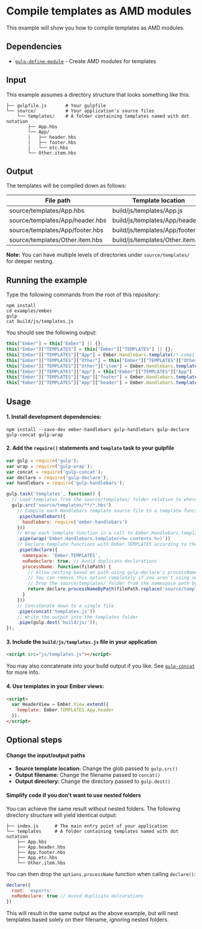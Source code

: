 # Compile templates as AMD modules

This example will show you how to compile templates as AMD modules.

## Dependencies

* [`gulp-define-module`](https://www.npmjs.org/package/gulp-define-module) - Create AMD modules for templates

## Input

This example assumes a directory structure that looks something like this:

```
├── gulpfile.js       # Your gulpfile
└── source/           # Your application's source files
    └── templates/    # A folder containing templates named with dot notation
        ├── App.hbs
        └── App/
        |   ├── header.hbs
        |   ├── footer.hbs
        |   └── etc.hbs
        └── Other.item.hbs
```

## Output

The templates will be compiled down as follows:

| File path                       | Template location                |
| ------------------------------- | -------------------------------- |
| source/templates/App.hbs        | build/js/templates/App.js        |
| source/templates/App/header.hbs | build/js/templates/App/header.js |
| source/templates/App/footer.hbs | build/js/templates/App/footer.js |
| source/templates/Other.item.hbs | build/js/templates/Other.item.js |

**Note:** You can have multiple levels of directories under `source/templates/` for deeper nesting.

## Running the example

Type the following commands from the root of this repository:

```
npm install
cd examples/ember
gulp
cat build/js/templates.js
```
You should see the following output:

```js
this["Ember"] = this["Ember"] || {};
this["Ember"]["TEMPLATES"] = this["Ember"]["TEMPLATES"] || {};
this["Ember"]["TEMPLATES"]["App"] = Ember.Handlebars.template(/* compiled template */);
this["Ember"]["TEMPLATES"]["Other"] = this["Ember"]["TEMPLATES"]["Other"] || {};
this["Ember"]["TEMPLATES"]["Other"]["item"] = Ember.Handlebars.template(/* compiled template */);
this["Ember"]["TEMPLATES"]["App"] = this["Ember"]["TEMPLATES"]["App"] || {};
this["Ember"]["TEMPLATES"]["App"]["footer"] = Ember.Handlebars.template(/* compiled template */);
this["Ember"]["TEMPLATES"]["App"]["header"] = Ember.Handlebars.template(/* compiled template */);
```

## Usage

#### 1. Install development dependencies:

```shell
npm install --save-dev ember-handlebars gulp-handlebars gulp-declare gulp-concat gulp-wrap
```

#### 2. Add the `require()` statements and `template` task to your gulpfile

```js
var gulp = require('gulp');
var wrap = require('gulp-wrap');
var concat = require('gulp-concat');
var declare = require('gulp-declare');
var handlebars = require('gulp-handlebars');

gulp.task('templates', function() {
  // Load templates from the source/templates/ folder relative to where gulp was executed
  gulp.src('source/templates/**/*.hbs')
    // Compile each Handlebars template source file to a template function using Ember's Handlebars
    .pipe(handlebars({
      handlebars: require('ember-handlebars')
    }))
    // Wrap each template function in a call to Ember.Handlebars.template
    .pipe(wrap('Ember.Handlebars.template(<%= contents %>)'))
    // Declare template functions with Ember.TEMPLATES according to their path and filename
    .pipe(declare({
      namespace: 'Ember.TEMPLATES',
      noRedeclare: true, // Avoid duplicate declarations
      processName: function(filePath) {
        // Allow nesting based on path using gulp-declare's processNameByPath()
        // You can remove this option completely if you aren't using nested folders
        // Drop the source/templates/ folder from the namespace path by removing it from the filePath
        return declare.processNameByPath(filePath.replace('source/templates/', ''));
      }
    }))
    // Concatenate down to a single file
    .pipe(concat('templates.js'))
    // Write the output into the templates folder
    .pipe(gulp.dest('build/js/'));
});
```

#### 3. Include the `build/js/templates.js` file in your application
```html
<script src="js/templates.js"></script>
```

You may also concatenate into your build output if you like. See [`gulp-concat`](https://www.npmjs.org/package/gulp-concat) for more info.

#### 4. Use templates in your Ember views:
```html
<script>
  var HeaderView = Ember.View.extend({
    template: Ember.TEMPLATES.App.header
  });
</script>
```

## Optional steps

#### Change the input/output paths

* **Source template location:** Change the glob passed to `gulp.src()`
* **Output filename:** Change the filename passed to `concat()`
* **Output directory:** Change the directory passed to `gulp.dest()`

#### Simplify code if you don't want to use nested folders

You can achieve the same result without nested folders. The following directory structure will yield identical output:

```
├── index.js      # The main entry point of your application
└── templates     # A folder containing templates named with dot notation
    ├── App.hbs
    ├── App.header.hbs
    ├── App.footer.hbs
    ├── App.etc.hbs
    └── Other.item.hbs
```

You can then drop the `options.processName` function when calling `declare()`:

```js
declare({
  root: 'exports'
  noRedeclare: true // Avoid duplicate delcarations
})
```

This will result in the same output as the above example, but will nest templates based solely on their filename, ignoring nested folders.
